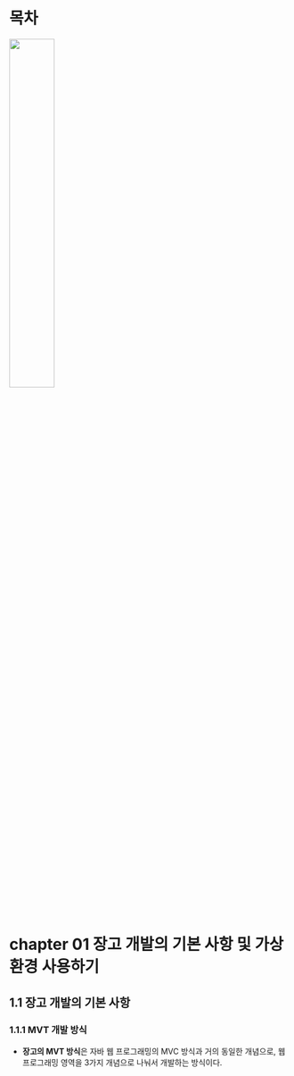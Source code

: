 # 목차

<img src="https://user-images.githubusercontent.com/55045377/144026889-ce73caf1-61bf-473f-b02c-1f4d36e5f085.png" width=40%>

# chapter 01 장고 개발의 기본 사항 및 가상 환경 사용하기
## 1.1 장고 개발의 기본 사항
### 1.1.1 MVT 개발 방식
* **장고의 MVT 방식**은 자바 웹 프로그래밍의 MVC 방식과 거의 동일한 개념으로, 웹 프로그래밍 영역을 3가지 개념으로 나눠서 개발하는 방식이다.
